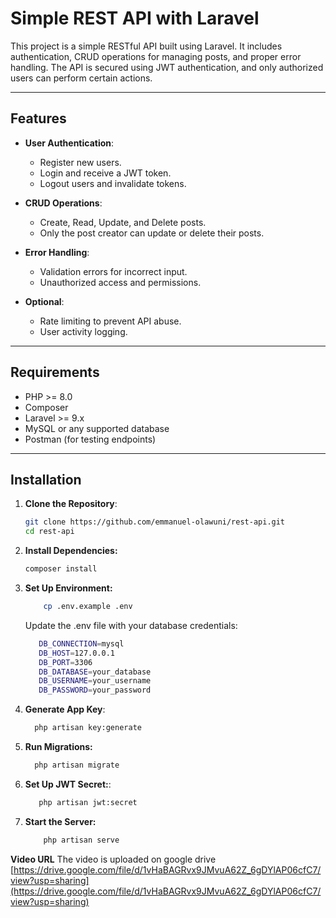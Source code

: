 # Simple REST API with Laravel

This project is a simple RESTful API built using Laravel. It includes authentication, CRUD operations for managing posts, and proper error handling. The API is secured using JWT authentication, and only authorized users can perform certain actions.

---

## Features

-   **User Authentication**:

    -   Register new users.
    -   Login and receive a JWT token.
    -   Logout users and invalidate tokens.

-   **CRUD Operations**:

    -   Create, Read, Update, and Delete posts.
    -   Only the post creator can update or delete their posts.

-   **Error Handling**:

    -   Validation errors for incorrect input.
    -   Unauthorized access and permissions.

-   **Optional**:
    -   Rate limiting to prevent API abuse.
    -   User activity logging.

---

## Requirements

-   PHP >= 8.0
-   Composer
-   Laravel >= 9.x
-   MySQL or any supported database
-   Postman (for testing endpoints)

---

## Installation

1.  **Clone the Repository**:
    ```bash
    git clone https://github.com/emmanuel-olawuni/rest-api.git
    cd rest-api
    ```
2.  **Install Dependencies:**

    ```bash
    composer install
    ```

3.  **Set Up Environment:**

    ```bash
        cp .env.example .env
    ```

    Update the .env file with your database credentials:

     ```bash
        DB_CONNECTION=mysql
        DB_HOST=127.0.0.1
        DB_PORT=3306
        DB_DATABASE=your_database
        DB_USERNAME=your_username
        DB_PASSWORD=your_password
    ```

4.  **Generate App Key**:
    ```bash
      php artisan key:generate
    ```
5.  **Run Migrations:**
    ```bash
      php artisan migrate
    ```
6.  **Set Up JWT Secret:**:
    ```bash
       php artisan jwt:secret
    ```
7.  **Start the Server:**
    ```bash
        php artisan serve
    ```

**Video URL**
The video is uploaded on google drive [https://drive.google.com/file/d/1vHaBAGRvx9JMvuA62Z_6gDYlAP06cfC7/view?usp=sharing](https://drive.google.com/file/d/1vHaBAGRvx9JMvuA62Z_6gDYlAP06cfC7/view?usp=sharing)
